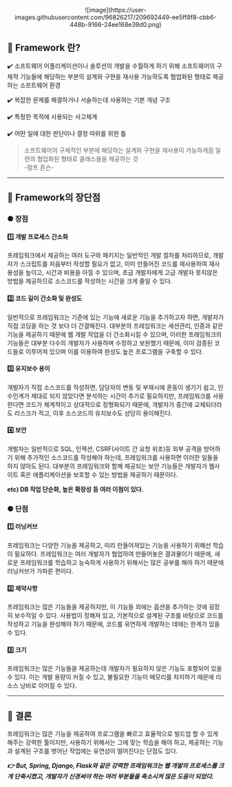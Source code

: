 
<p align="center">![image](https://user-images.githubusercontent.com/96826217/209692449-ee5ff8f8-cbb6-448b-9166-24ee168e39d0.png)</p>

## **🔎 Framework 란?**

✔️ 소프트웨어 어플리케이션이나 솔루션의 개발을 수월하게 하기 위해 소프트웨어의 구체적 기능들에 해당하는 부분의 설계와 구현을 재사용 가능하도록 협업화된 형태로 제공하는 소프트웨어 환경

✔️ 복잡한 문제를 해결하거나 서술하는데 사용하는 기본 개념 구조

✔️ 특정한 목적에 사용되는 사고체계

✔️ 어떤 일에 대한 판단이나 결정 따위를 위한 틀

> 소프트웨어의 구체적인 부분에 해당하는 설계와 구현을 재사용이 가능하게끔 일련의 협업화된 형태로 클래스들을 제공하는 것  
> \-랄프 존슨-  
>   
>   

---

## **🔎 Framework의 장단점**

### **⚈ 장점**

#### **1️⃣ 개발 프로세스 간소화**

프레임워크에서 제공하는 여러 도구와 패키지는 일반적인 개발 절차를 처리하므로, 개발자가 스크립트를 처음부터 작성할 필요가 없고, 이미 만들어진 코드를 재사용하여 재사용성을 높이고, 시간과 비용을 아낄 수 있으며, 초급 개발자에게 고급 개발자 못지않은 방법을 제공하므로 소스코드를 작성하는 시간을 크게 줄일 수 있다.

#### 2️⃣ **코드 길이 간소화 및 완성도**

일반적으로 프레임워크는 기존에 있는 기능에 새로운 기능을 추가하고자 하면, 개발자가 직접 코딩을 하는 것 보다 더 간결해진다. 대부분의 프레임워크는 세션관리, 인증과 같은 기능을 제공하기 때문에 웹 개발 작업을 더 간소화시킬 수 있으며, 이러한 프레임워크의 기능들은 대부분 다수의 개발자가 사용하며 수정하고 보완했기 때문에, 이미 검증된 코드들로 이루어져 있으며 이를 이용하여 완성도 높은 프로그램을 구축할 수 있다.

#### 3️⃣ **유지보수 용이**

개발자가 직접 소스코드를 작성하면, 담당자의 변동 및 부재시에 혼동이 생기기 쉽고, 인수인계가 제대로 되지 않았다면 분석하는 시간이 추가로 필요하지만, 프레임워크를 사용한다면 코드가 체계적이고 상대적으로 정형화되기 때문에, 개발자가 중간에 교체되더라도 리스크가 적고, 이후 소스코드의 유지보수도 상당히 용이해진다.

#### 4️⃣ **보안**

개발자는 일반적으로 SQL, 인젝션, CSRF(사이트 간 요청 위조)등 외부 공격을 방어하기 위해 추가적인 소스코드를 작성해야 하는데, 프레임워크를 사용하면 이러한 일들을 하지 않아도 된다. 대부분의 프레임워크와 함께 제공되는 보안 기능들은 개발자가 웹사이트 혹은 애플리케이션을 보호할 수 있는 방법을 제공하기 때문이다.

**etc) DB 작업 단순화, 높은 확장성 등 여러 이점이 있다.**

### **⚈ 단점**

#### **1️⃣ 러닝커브**

프레임워크는 다양한 기능을 제공하고, 미리 만들어져있는 기능을 사용하기 위해선 학습이 필요하다. 프레임워크는 여러 개발자가 협업하여 만들어놓은 결과물이기 때문에, 새로운 프레임워크를 학습하고 능숙하게 사용하기 위해서는 많은 공부를 해야 하기 때문에 러닝커브가 가파른 편이다.

#### **2️⃣ 제약사항**

프레임워크는 많은 기능들을 제공하지만, 이 기능들 외에는 옵션을 추가하는 것에 굉장히 보수적일 수 있다. 사용법이 정해져 있고, 기본적으로 설계된 구조를 바탕으로 코드를 작성하고 기능을 완성해야 하기 때문에, 코드를 유연하게 개발하는 데에는 한계가 있을 수 있다.

#### 3️⃣ **크기**

프레임워크는 많은 기능들을 제공하는데 개발자가 필요하지 않은 기능도 포함되어 있을 수 있다. 이는 개발 용량이 커질 수 있고, 불필요한 기능이 메모리를 차지하기 때문에 리소스 낭비로 이어질 수 있다.

---

## **🔎 결론**

프레임워크는 많은 기능을 제공하여 프로그램을 빠르고 효율적으로 빌드업 할 수 있게 해주는 강력한 툴이지만, 사용하기 위해서는 그에 맞는 학습을 해야 하고, 제공하는 기능과 설계된 구조를 벗어난 작업에는 유연성이 떨어진다는 단점도 있다. 

_**👉 But, Spring, Django, Flask와 같은 강력한 프레임워크는 웹 개발의 프로세스를 크게 단축시켰고, 개발자가 신경써야 하는 여러 부분들을 축소시켜 많은 도움이 되었다.**_
